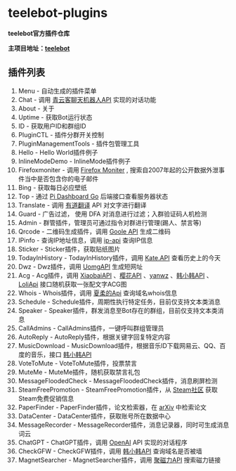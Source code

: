 # teelebot-plugins
**teelebot官方插件仓库**



**主项目地址：**[**teelebot**](https://github.com/plutobell/teelebot)





## 插件列表 ##

1. Menu - 自动生成的插件菜单
2. Chat - 调用 [青云客聊天机器人API](http://api.qingyunke.com/) 实现的对话功能
3. About - 关于
4. Uptime - 获取Bot运行状态
5. ID - 获取用户ID和群组ID
6. PluginCTL - 插件分群开关控制
7. PluginManagementTools - 插件包管理工具
8. Hello - Hello World插件例子
9. InlineModeDemo - InlineMode插件例子
10. Firefoxmoniter - 调用 [Firefox Moniter](https://monitor.firefox.com/) , 搜索自2007年起的公开数据外泄事件当中是否包含你的电子邮件
11. Bing -  获取每日必应壁纸
12. Top - 通过 [Pi Dashboard Go](https://github.com/plutobell/pi-dashboard-go) 后端接口查看服务器状态
13. Translate - 调用 [有道翻译](http://fanyi.youdao.com/) API 对文字进行翻译
14. Guard - 广告过滤， 使用 DFA 对消息进行过滤；入群验证码人机检测
15. Admin - 群管插件，管理员可通过指令对群进行管理(踢人、禁言等)
16. Qrcode - 二维码生成插件，调用 [Goole API](https://google.com) 生成二维码
17. IPinfo - 查询IP地址信息，调用 [ip-api](https://ip-api.com/) 查询IP信息
18. Sticker - Sticker插件，获取贴纸图片
19. TodayInHistory - TodayInHistory插件，调用 [Kate.API](https://api.66mz8.com/) 查看历史上的今天
20. Dwz - Dwz插件，调用 [UomgAPI](http://api.uomg.com/) 生成短网址
21. Acg - Acg插件，调用 [XiaobaiAPI](https://api.xiaobaibk.com/) 、[樱花API](http://www.dmoe.cc/) 、[yanwz](https://acg.yanwz.cn/) 、[韩小韩API](https://api.vvhan.com/) 、[LoliApi](https://www.loliapi.com/) 接口随机获取一张配文字ACG图
22. Whois - Whois插件，调用 [夏柔的Api](https://api.aa1.cn/) 查询域名whois信息
23. Schedule - Schedule插件，周期性执行特定任务，目前仅支持文本类消息
24. Speaker - Speaker插件，群发消息至Bot存在的群组，目前仅支持文本类消息
25. CallAdmins - CallAdmins插件，一键呼叫群组管理员
26. AutoReply - AutoReply插件，根据关键字回复特定内容
27. MusicDownload - MusicDownload插件，根据音乐ID下载网易云、QQ、百度的音乐，接口 [韩小韩API](https://api.vvhan.com/)
28. VoteToMute - VoteToMute插件，投票禁言
29. MuteMe - MuteMe插件，随机获取禁言礼包
30. MessageFloodedCheck - MessageFloodedCheck插件，消息刷屏检测
31. SteamFreePromotion - SteamFreePromotion插件，从 [Steam社区](https://steamcommunity.com/groups/freegamesinfoo) 获取Steam免费促销信息
32. PaperFinder - PaperFinder插件，论文检索器，在 [arXiv](https://arxiv.org) 中检索论文
33. DataCenter - DataCenter插件，获取账号所在数据中心
33. MessageRecorder - MessageRecorder插件，消息记录器，同时可生成消息词云
33. ChatGPT - ChatGPT插件，调用 [OpenAI](https://openai.com/) API 实现的对话程序
33. CheckGFW - CheckGFW插件，调用 [韩小韩API](https://api.vvhan.com/) 查询域名是否被墙
33. MagnetSearcher - MagnetSearcher插件，调用 [聚磁力API](https://www.jucili.com/) 搜索磁力链接
